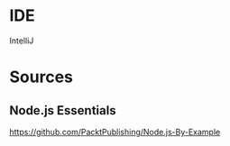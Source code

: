 # IDE
IntelliJ 

# Sources

## Node.js Essentials
https://github.com/PacktPublishing/Node.js-By-Example



